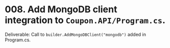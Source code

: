 # 008. Add MongoDB client integration to `Coupon.API/Program.cs`.

Deliverable: Call to `builder.AddMongoDBClient("mongodb")` added in Program.cs.